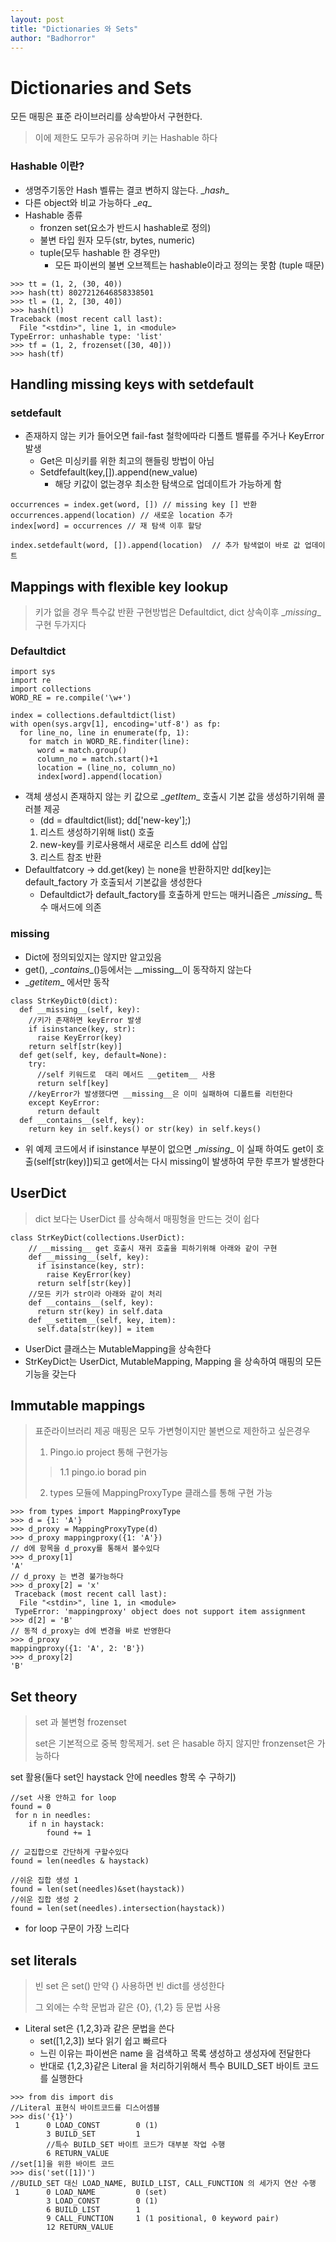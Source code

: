 ```yaml
---
layout: post
title: "Dictionaries 와 Sets"
author: "Badhorror"
---
```

# Dictionaries and Sets
모든 매핑은 표준 라이브러리를 상속받아서 구현한다.
> 이에 제한도 모두가 공유하며 키는 Hashable 하다

### Hashable 이란?
 * 생명주기동안 Hash 벨류는 결코 변하지 않는다. \__hash__
 * 다른 object와 비교 가능하다 \__eq__
 * Hashable 종류
    - fronzen set(요소가 반드시 hashable로 정의)
    - 불변 타입 원자 모두(str, bytes, numeric)
    - tuple(모두 hashable 한 경우만)
        - 모든 파이썬의 불변 오브젝트는 hashable이라고 정의는 못함 (tuple 때문)
```
>>> tt = (1, 2, (30, 40))
>>> hash(tt) 8027212646858338501
>>> tl = (1, 2, [30, 40])
>>> hash(tl)
Traceback (most recent call last):
  File "<stdin>", line 1, in <module>
TypeError: unhashable type: 'list'
>>> tf = (1, 2, frozenset([30, 40]))
>>> hash(tf)
```

## Handling missing keys with setdefault
### setdefault
- 존재하지 않는 키가 들어오면 fail-fast 철학에따라 디폴트 밸류를 주거나 KeyError 발생
    - Get은 미싱키를 위한 최고의 핸들링 방법이 아님
    - Setdfefault(key,[]).append(new_value)
        - 해당 키값이 없는경우 최소한 탐색으로 업데이트가 가능하게 함

```
occurrences = index.get(word, []) // missing key [] 반환
occurrences.append(location) // 새로운 location 추가
index[word] = occurrences // 재 탐색 이후 할당
```
```
index.setdefault(word, []).append(location)  // 추가 탐색없이 바로 값 업데이트
```

## Mappings with flexible key lookup

> 키가 없을 경우 특수값 반환 구현방법은 Defaultdict, dict 상속이후 \__missing__ 구현 두가지다

### Defaultdict
```
import sys
import re
import collections
WORD_RE = re.compile('\w+')

index = collections.defaultdict(list)
with open(sys.argv[1], encoding='utf-8') as fp:
  for line_no, line in enumerate(fp, 1):
    for match in WORD_RE.finditer(line):
      word = match.group()
      column_no = match.start()+1
      location = (line_no, column_no)
      index[word].append(location)
```
- 객체 생성시 존재하지 않는 키 값으로 \__getItem__ 호출시 기본 값을 생성하기위해 콜러블 제공
    - (dd = dfaultdict(list); dd['new-key'];)
    1. 리스트 생성하기위해 list() 호출
    2. new-key를 키로사용해서 새로운 리스트 dd에 삽입
    3. 리스트 참조 반환
- Defaultfatcory -> dd.get(key) 는 none을 반환하지만 dd[key]는 default_factory 가 호출되서 기본값을 생성한다
    - Defaultdict가 default_factory를 호출하게 만드는 매커니즘은 \__missing__ 특수 매서드에 의존

### missing
 - Dict에 정의되있지는 않지만 알고있음
 - get(), \__contains__()등에서는 \__missing__이 동작하지 않는다
 - \__getitem__ 에서만 동작
```
class StrKeyDict0(dict):
  def __missing__(self, key):
    //키가 존재하면 keyError 발생
    if isinstance(key, str):
      raise KeyError(key)
    return self[str(key)]
  def get(self, key, default=None):
    try:
      //self 키워드로  대리 메서드 __getitem__ 사용
      return self[key]
    //keyError가 발생했다면 __missing__은 이미 실패하여 디폴트를 리턴한다
    except KeyError:
      return default
  def __contains__(self, key):
    return key in self.keys() or str(key) in self.keys()
```
 - 위 예제 코드에서 if isinstance 부분이 없으면 \__missing__ 이 실패 하여도 get이 호출(self[str(key)])되고 get에서는 다시 missing이 발생하여 무한 루프가 발생한다

## UserDict
> dict 보다는 UserDict 를 상속해서 매핑형을 만드는 것이 쉽다

```
class StrKeyDict(collections.UserDict):
    // __missing__ get 호출시 재귀 호출을 피하기위해 아래와 같이 구현
    def __missing__(self, key):
      if isinstance(key, str):
        raise KeyError(key)
      return self[str(key)]
    //모든 키가 str이라 아래와 같이 처리
    def __contains__(self, key):
      return str(key) in self.data
    def __setitem__(self, key, item):
      self.data[str(key)] = item
```
 - UserDict 클래스는 MutableMapping을 상속한다
 - StrKeyDict는 UserDict, MutableMapping, Mapping 을 상속하여 매핑의 모든 기능을 갖는다

## Immutable mappings
> 표준라이브러리 제공 매핑은 모두 가변형이지만 불변으로 제한하고 싶은경우
>  1. Pingo.io project 통해 구현가능
>> 1.1 pingo.io borad pin
> 2. types 모듈에 MappingProxyType 클래스를 통해 구현 가능

```
>>> from types import MappingProxyType
>>> d = {1: 'A'}
>>> d_proxy = MappingProxyType(d)
>>> d_proxy mappingproxy({1: 'A'})
// d에 항목을 d_proxy를 통해서 볼수있다
>>> d_proxy[1]
'A'
// d_proxy 는 변경 불가능하다
>>> d_proxy[2] = 'x'
 Traceback (most recent call last):
  File "<stdin>", line 1, in <module>
 TypeError: 'mappingproxy' object does not support item assignment
>>> d[2] = 'B'
// 동적 d_proxy는 d에 변경을 바로 반영한다
>>> d_proxy
mappingproxy({1: 'A', 2: 'B'})
>>> d_proxy[2]
'B'
```
## Set theory
> set 과 불변형 frozenset
>
> set은 기본적으로 중복 항목제거.
> set 은 hasable 하지 않지만 fronzenset은 가능하다


set 활용(둘다 set인 haystack 안에 needles 항목 수 구하기)
```
//set 사용 안하고 for loop
found = 0
 for n in needles:
    if n in haystack:
        found += 1

// 교집합으로 간단하게 구할수있다
found = len(needles & haystack)

//쉬운 집합 생성 1
found = len(set(needles)&set(haystack))
//쉬운 집합 생성 2
found = len(set(needles).intersection(haystack))
```
 - for loop 구문이 가장 느리다

## set literals
> 빈 set 은 set() 만약 {} 사용하면 빈 dict를 생성한다
>
> 그 외에는 수학 문법과 같은 {0}, {1,2} 등 문법 사용

 - Literal set은 {1,2,3}과 같은 문법을 쓴다
    - set([1,2,3]) 보다 읽기 쉽고 빠르다
    - 느린 이유는 파이썬은 name 을 검색하고 목록 생성하고 생성자에 전달한다
    - 반대로 {1,2,3}같은 Literal 을 처리하기위해서 특수 BUILD_SET 바이트 코드를 실행한다

```
>>> from dis import dis
//Literal 표현식 바이트코드를 디스어셈블
>>> dis('{1}')
 1      0 LOAD_CONST        0 (1)
        3 BUILD_SET         1
        //특수 BUILD_SET 바이트 코드가 대부분 작업 수행
        6 RETURN_VALUE
//set[1]을 위한 바이트 코드
>>> dis('set([1])')
//BUILD_SET 대신 LOAD_NAME, BUILD_LIST, CALL_FUNCTION 의 세가지 연산 수행
 1      0 LOAD_NAME         0 (set)
        3 LOAD_CONST        0 (1)
        6 BUILD_LIST        1
        9 CALL_FUNCTION     1 (1 positional, 0 keyword pair)
        12 RETURN_VALUE
```